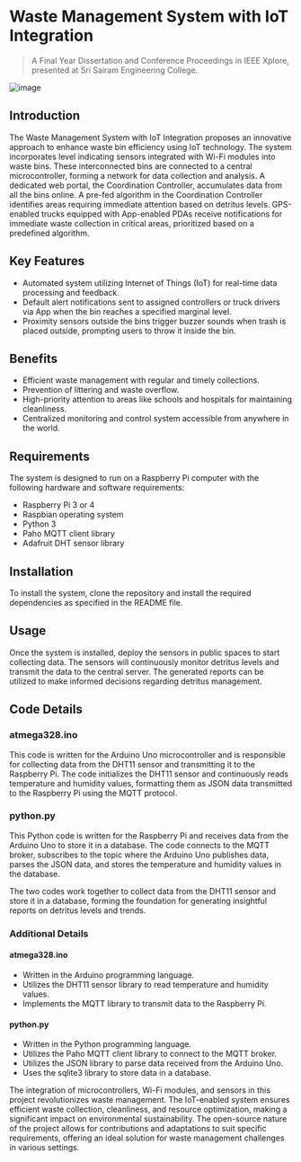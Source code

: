 # Waste Management System with IoT Integration

> A Final Year Dissertation and Conference Proceedings in IEEE Xplore, presented at Sri Sairam Engineering College.

![image](https://github.com/rbga/IoT-Enabled-Coherent-Detritus-Management-System/assets/75168756/65f0a384-9507-4824-9669-4f048fa0b90b)

## Introduction

The Waste Management System with IoT Integration proposes an innovative approach to enhance waste bin efficiency using IoT technology. The system incorporates level indicating sensors integrated with Wi-Fi modules into waste bins. These interconnected bins are connected to a central microcontroller, forming a network for data collection and analysis. A dedicated web portal, the Coordination Controller, accumulates data from all the bins online. A pre-fed algorithm in the Coordination Controller identifies areas requiring immediate attention based on detritus levels. GPS-enabled trucks equipped with App-enabled PDAs receive notifications for immediate waste collection in critical areas, prioritized based on a predefined algorithm.

## Key Features

- Automated system utilizing Internet of Things (IoT) for real-time data processing and feedback.
- Default alert notifications sent to assigned controllers or truck drivers via App when the bin reaches a specified marginal level.
- Proximity sensors outside the bins trigger buzzer sounds when trash is placed outside, prompting users to throw it inside the bin.

## Benefits

- Efficient waste management with regular and timely collections.
- Prevention of littering and waste overflow.
- High-priority attention to areas like schools and hospitals for maintaining cleanliness.
- Centralized monitoring and control system accessible from anywhere in the world.

## Requirements

The system is designed to run on a Raspberry Pi computer with the following hardware and software requirements:

- Raspberry Pi 3 or 4
- Raspbian operating system
- Python 3
- Paho MQTT client library
- Adafruit DHT sensor library

## Installation

To install the system, clone the repository and install the required dependencies as specified in the README file.

## Usage

Once the system is installed, deploy the sensors in public spaces to start collecting data. The sensors will continuously monitor detritus levels and transmit the data to the central server. The generated reports can be utilized to make informed decisions regarding detritus management.

## Code Details

### atmega328.ino

This code is written for the Arduino Uno microcontroller and is responsible for collecting data from the DHT11 sensor and transmitting it to the Raspberry Pi. The code initializes the DHT11 sensor and continuously reads temperature and humidity values, formatting them as JSON data transmitted to the Raspberry Pi using the MQTT protocol.

### python.py

This Python code is written for the Raspberry Pi and receives data from the Arduino Uno to store it in a database. The code connects to the MQTT broker, subscribes to the topic where the Arduino Uno publishes data, parses the JSON data, and stores the temperature and humidity values in the database.

The two codes work together to collect data from the DHT11 sensor and store it in a database, forming the foundation for generating insightful reports on detritus levels and trends.

### Additional Details

#### atmega328.ino

- Written in the Arduino programming language.
- Utilizes the DHT11 sensor library to read temperature and humidity values.
- Implements the MQTT library to transmit data to the Raspberry Pi.

#### python.py

- Written in the Python programming language.
- Utilizes the Paho MQTT client library to connect to the MQTT broker.
- Utilizes the JSON library to parse data received from the Arduino Uno.
- Uses the sqlite3 library to store data in a database.

The integration of microcontrollers, Wi-Fi modules, and sensors in this project revolutionizes waste management. The IoT-enabled system ensures efficient waste collection, cleanliness, and resource optimization, making a significant impact on environmental sustainability. The open-source nature of the project allows for contributions and adaptations to suit specific requirements, offering an ideal solution for waste management challenges in various settings.
